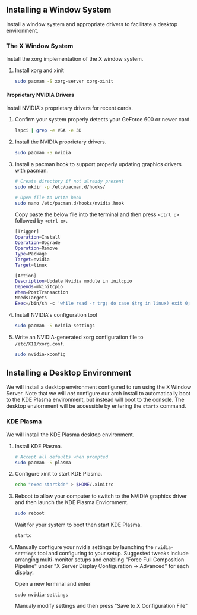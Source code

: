 Installing a Window System
-------------
Install a window system and appropriate drivers to facilitate a desktop environment.

### The X Window System

Install the xorg implementation of the X window system.

1. Install xorg and xinit
   ```bash
   sudo pacman -S xorg-server xorg-xinit
   ```

#### Proprietary NVIDIA Drivers

Install NVIDIA's proprietary drivers for recent cards. 

1. Confirm your system properly detects your GeForce 600 or newer card.
   
   ```bash
   lspci | grep -e VGA -e 3D  
   ```
   
2. Install the NVIDIA proprietary drivers.

   ```bash
   sudo pacman -S nvidia
   ```
   
3. Install a pacman hook to support properly updating graphics drivers with pacman.
   ```bash
   # Create directory if not already present
   sudo mkdir -p /etc/pacman.d/hooks/
   ```
   
   ```bash
   # Open file to write hook
   sudo nano /etc/pacman.d/hooks/nvidia.hook
   ```
   
   Copy paste the below file into the terminal and then press `<ctrl o>` followed by `<ctrl x>`.
   ```bash
   [Trigger]
   Operation=Install
   Operation=Upgrade
   Operation=Remove
   Type=Package
   Target=nvidia
   Target=linux

   [Action]
   Description=Update Nvidia module in initcpio
   Depends=mkinitcpio
   When=PostTransaction
   NeedsTargets
   Exec=/bin/sh -c 'while read -r trg; do case $trg in linux) exit 0; esac; done; /usr/bin/mkinitcpio -P'
   ```

4. Install NVIDIA's configuration tool

   ```bash
   sudo pacman -S nvidia-settings
   ```

5. Write an NVIDIA-generated xorg configuration file to `/etc/X11/xorg.conf`.

   ```bash
   sudo nvidia-xconfig
   ```

Installing a Desktop Environment
-------------
 
 We will install a desktop environment configured to run using the X Window Server. Note that we will _not_ configure our arch install to automatically boot to the KDE Plasma environment, but instead will boot to the console. The desktop enviornment will be accessible by entering the `startx` command.
 
 ### KDE Plasma
 
 We will install the KDE Plasma desktop environment.
 
 1. Install KDE Plasma.
 
    ```bash
    # Accept all defaults when prompted
    sudo pacman -S plasma
    ```
   
2. Configure xinit to start KDE Plasma.
 
   ```bash
   echo "exec startkde" > $HOME/.xinitrc
   ```
   
3. Reboot to allow your computer to switch to the NVIDIA graphics driver and then launch the KDE Plasma Enviornment.

    ```bash
    sudo reboot
    ```
    
    Wait for your system to boot then start KDE Plasma.
    
    
    ```bash
    startx
    ```
   
4. Manually configure your nvidia settings by launching the `nvidia-settings` tool and configuring to your setup. Suggested tweaks include arranging multi-monitor setups and enabling "Force Full Composition Pipeline" under "X Server Display Configuration -> Advanced" for each display.

   Open a new terminal and enter
   ```
   sudo nvidia-settings
   ```
   
   Manualy modify settings and then press "Save to X Configuration File"
